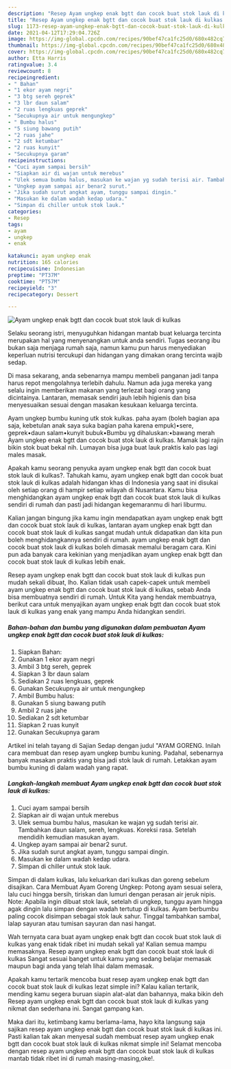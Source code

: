 ```yaml
---
description: "Resep Ayam ungkep enak bgtt dan cocok buat stok lauk di kulkas Sederhana dan Mudah Dibuat"
title: "Resep Ayam ungkep enak bgtt dan cocok buat stok lauk di kulkas Sederhana dan Mudah Dibuat"
slug: 1173-resep-ayam-ungkep-enak-bgtt-dan-cocok-buat-stok-lauk-di-kulkas-sederhana-dan-mudah-dibuat
date: 2021-04-12T17:29:04.726Z
image: https://img-global.cpcdn.com/recipes/90bef47ca1fc25d0/680x482cq70/ayam-ungkep-enak-bgtt-dan-cocok-buat-stok-lauk-di-kulkas-foto-resep-utama.jpg
thumbnail: https://img-global.cpcdn.com/recipes/90bef47ca1fc25d0/680x482cq70/ayam-ungkep-enak-bgtt-dan-cocok-buat-stok-lauk-di-kulkas-foto-resep-utama.jpg
cover: https://img-global.cpcdn.com/recipes/90bef47ca1fc25d0/680x482cq70/ayam-ungkep-enak-bgtt-dan-cocok-buat-stok-lauk-di-kulkas-foto-resep-utama.jpg
author: Etta Harris
ratingvalue: 3.4
reviewcount: 8
recipeingredient:
- " Bahan"
- "1 ekor ayam negri"
- "3 btg sereh geprek"
- "3 lbr daun salam"
- "2 ruas lengkuas geprek"
- "Secukupnya air untuk mengungkep"
- " Bumbu halus"
- "5 siung bawang putih"
- "2 ruas jahe"
- "2 sdt ketumbar"
- "2 ruas kunyit"
- "Secukupnya garam"
recipeinstructions:
- "Cuci ayam sampai bersih"
- "Siapkan air di wajan untuk merebus"
- "Ulek semua bumbu halus, masukan ke wajan yg sudah terisi air. Tambahkan daun salam, sereh, lengkuas. Koreksi rasa. Setelah mendidih kemudian masukan ayam."
- "Ungkep ayam sampai air benar2 surut."
- "Jika sudah surut angkat ayam, tunggu sampai dingin."
- "Masukan ke dalam wadah kedap udara."
- "Simpan di chiller untuk stok lauk."
categories:
- Resep
tags:
- ayam
- ungkep
- enak

katakunci: ayam ungkep enak 
nutrition: 165 calories
recipecuisine: Indonesian
preptime: "PT37M"
cooktime: "PT57M"
recipeyield: "3"
recipecategory: Dessert

---
```



![Ayam ungkep enak bgtt dan cocok buat stok lauk di kulkas](https://img-global.cpcdn.com/recipes/90bef47ca1fc25d0/680x482cq70/ayam-ungkep-enak-bgtt-dan-cocok-buat-stok-lauk-di-kulkas-foto-resep-utama.jpg)

Selaku seorang istri, menyuguhkan hidangan mantab buat keluarga tercinta merupakan hal yang menyenangkan untuk anda sendiri. Tugas seorang ibu bukan saja menjaga rumah saja, namun kamu pun harus menyediakan keperluan nutrisi tercukupi dan hidangan yang dimakan orang tercinta wajib sedap.

Di masa  sekarang, anda sebenarnya mampu membeli panganan jadi tanpa harus repot mengolahnya terlebih dahulu. Namun ada juga mereka yang selalu ingin memberikan makanan yang terlezat bagi orang yang dicintainya. Lantaran, memasak sendiri jauh lebih higienis dan bisa menyesuaikan sesuai dengan masakan kesukaan keluarga tercinta. 

Ayam ungkep bumbu kuning utk stok kulkas. paha ayam (boleh bagian apa saja, kebetulan anak saya suka bagian paha karena empuk)•sere, geprek•daun salam•kunyit bubuk•Bumbu yg dihaluskan:•bawang merah Ayam ungkep enak bgtt dan cocok buat stok lauk di kulkas. Mamak lagi rajin bikin stok buat bekal nih. Lumayan bisa juga buat lauk praktis kalo pas lagi males masak.

Apakah kamu seorang penyuka ayam ungkep enak bgtt dan cocok buat stok lauk di kulkas?. Tahukah kamu, ayam ungkep enak bgtt dan cocok buat stok lauk di kulkas adalah hidangan khas di Indonesia yang saat ini disukai oleh setiap orang di hampir setiap wilayah di Nusantara. Kamu bisa menghidangkan ayam ungkep enak bgtt dan cocok buat stok lauk di kulkas sendiri di rumah dan pasti jadi hidangan kegemaranmu di hari liburmu.

Kalian jangan bingung jika kamu ingin mendapatkan ayam ungkep enak bgtt dan cocok buat stok lauk di kulkas, lantaran ayam ungkep enak bgtt dan cocok buat stok lauk di kulkas sangat mudah untuk didapatkan dan kita pun boleh menghidangkannya sendiri di rumah. ayam ungkep enak bgtt dan cocok buat stok lauk di kulkas boleh dimasak memalui beragam cara. Kini pun ada banyak cara kekinian yang menjadikan ayam ungkep enak bgtt dan cocok buat stok lauk di kulkas lebih enak.

Resep ayam ungkep enak bgtt dan cocok buat stok lauk di kulkas pun mudah sekali dibuat, lho. Kalian tidak usah capek-capek untuk membeli ayam ungkep enak bgtt dan cocok buat stok lauk di kulkas, sebab Anda bisa membuatnya sendiri di rumah. Untuk Kita yang hendak membuatnya, berikut cara untuk menyajikan ayam ungkep enak bgtt dan cocok buat stok lauk di kulkas yang enak yang mampu Anda hidangkan sendiri.

<!--inarticleads1-->

##### Bahan-bahan dan bumbu yang digunakan dalam pembuatan Ayam ungkep enak bgtt dan cocok buat stok lauk di kulkas:

1. Siapkan  Bahan:
1. Gunakan 1 ekor ayam negri
1. Ambil 3 btg sereh, geprek
1. Siapkan 3 lbr daun salam
1. Sediakan 2 ruas lengkuas, geprek
1. Gunakan Secukupnya air untuk mengungkep
1. Ambil  Bumbu halus:
1. Gunakan 5 siung bawang putih
1. Ambil 2 ruas jahe
1. Sediakan 2 sdt ketumbar
1. Siapkan 2 ruas kunyit
1. Gunakan Secukupnya garam


Artikel ini telah tayang di Sajian Sedap dengan judul &#34;AYAM GORENG. Inilah cara membuat dan resep ayam ungkep bumbu kuning. Padahal, sebenarnya banyak masakan praktis yang bisa jadi stok lauk di rumah. Letakkan ayam bumbu kuning di dalam wadah yang rapat. 

<!--inarticleads2-->

##### Langkah-langkah membuat Ayam ungkep enak bgtt dan cocok buat stok lauk di kulkas:

1. Cuci ayam sampai bersih
1. Siapkan air di wajan untuk merebus
1. Ulek semua bumbu halus, masukan ke wajan yg sudah terisi air. Tambahkan daun salam, sereh, lengkuas. Koreksi rasa. Setelah mendidih kemudian masukan ayam.
1. Ungkep ayam sampai air benar2 surut.
1. Jika sudah surut angkat ayam, tunggu sampai dingin.
1. Masukan ke dalam wadah kedap udara.
1. Simpan di chiller untuk stok lauk.


Simpan di dalam kulkas, lalu keluarkan dari kulkas dan goreng sebelum disajikan. Cara Membuat Ayam Goreng Ungkep: Potong ayam sesuai selera, lalu cuci hingga bersih, tiriskan dan lumuri dengan perasan air jeruk nipis. Note: Apabila ingin dibuat stok lauk, setelah di ungkep, tunggu ayam hingga agak dingin lalu simpan dengan wadah tertutup di kulkas. Ayam berbumbu paling cocok disimpan sebagai stok lauk sahur. Tinggal tambahkan sambal, lalap sayuran atau tumisan sayuran dan nasi hangat. 

Wah ternyata cara buat ayam ungkep enak bgtt dan cocok buat stok lauk di kulkas yang enak tidak ribet ini mudah sekali ya! Kalian semua mampu memasaknya. Resep ayam ungkep enak bgtt dan cocok buat stok lauk di kulkas Sangat sesuai banget untuk kamu yang sedang belajar memasak maupun bagi anda yang telah lihai dalam memasak.

Apakah kamu tertarik mencoba buat resep ayam ungkep enak bgtt dan cocok buat stok lauk di kulkas lezat simple ini? Kalau kalian tertarik, mending kamu segera buruan siapin alat-alat dan bahannya, maka bikin deh Resep ayam ungkep enak bgtt dan cocok buat stok lauk di kulkas yang nikmat dan sederhana ini. Sangat gampang kan. 

Maka dari itu, ketimbang kamu berlama-lama, hayo kita langsung saja sajikan resep ayam ungkep enak bgtt dan cocok buat stok lauk di kulkas ini. Pasti kalian tak akan menyesal sudah membuat resep ayam ungkep enak bgtt dan cocok buat stok lauk di kulkas nikmat simple ini! Selamat mencoba dengan resep ayam ungkep enak bgtt dan cocok buat stok lauk di kulkas mantab tidak ribet ini di rumah masing-masing,oke!.

